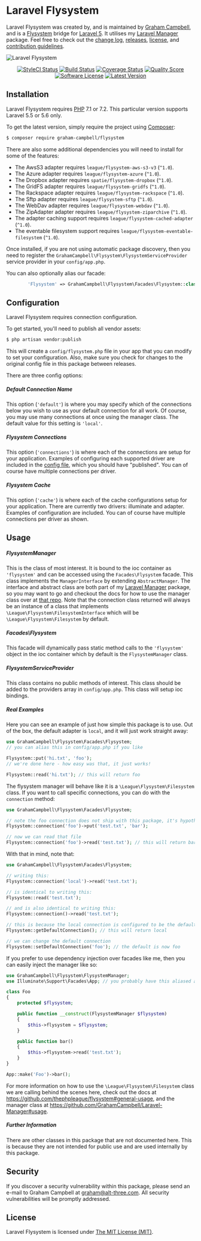 Laravel Flysystem
=================

Laravel Flysystem was created by, and is maintained by [Graham Campbell](https://github.com/GrahamCampbell), and is a [Flysystem](https://github.com/thephpleague/flysystem) bridge for [Laravel 5](http://laravel.com). It utilises my [Laravel Manager](https://github.com/GrahamCampbell/Laravel-Manager) package. Feel free to check out the [change log](CHANGELOG.md), [releases](https://github.com/GrahamCampbell/Laravel-Flysystem/releases), [license](LICENSE), and [contribution guidelines](CONTRIBUTING.md).

![Laravel Flysystem](https://cloud.githubusercontent.com/assets/2829600/4432299/c12eac50-468c-11e4-93c3-5d587a2a56fa.PNG)

<p align="center">
<a href="https://styleci.io/repos/15766264"><img src="https://styleci.io/repos/15766264/shield" alt="StyleCI Status"></img></a>
<a href="https://travis-ci.org/GrahamCampbell/Laravel-Flysystem"><img src="https://img.shields.io/travis/GrahamCampbell/Laravel-Flysystem/master.svg?style=flat-square" alt="Build Status"></img></a>
<a href="https://scrutinizer-ci.com/g/GrahamCampbell/Laravel-Flysystem/code-structure"><img src="https://img.shields.io/scrutinizer/coverage/g/GrahamCampbell/Laravel-Flysystem.svg?style=flat-square" alt="Coverage Status"></img></a>
<a href="https://scrutinizer-ci.com/g/GrahamCampbell/Laravel-Flysystem"><img src="https://img.shields.io/scrutinizer/g/GrahamCampbell/Laravel-Flysystem.svg?style=flat-square" alt="Quality Score"></img></a>
<a href="LICENSE"><img src="https://img.shields.io/badge/license-MIT-brightgreen.svg?style=flat-square" alt="Software License"></img></a>
<a href="https://github.com/GrahamCampbell/Laravel-Flysystem/releases"><img src="https://img.shields.io/github/release/GrahamCampbell/Laravel-Flysystem.svg?style=flat-square" alt="Latest Version"></img></a>
</p>


## Installation

Laravel Flysystem requires [PHP](https://php.net) 7.1 or 7.2. This particular version supports Laravel 5.5 or 5.6 only.

To get the latest version, simply require the project using [Composer](https://getcomposer.org):

```bash
$ composer require graham-campbell/flysystem
```

There are also some additional dependencies you will need to install for some of the features:

* The AwsS3 adapter requires `league/flysystem-aws-s3-v3` (`^1.0`).
* The Azure adapter requires `league/flysystem-azure` (`^1.0`).
* The Dropbox adapter requires `spatie/flysystem-dropbox` (`^1.0`).
* The GridFS adapter requires `league/flysystem-gridfs` (`^1.0`).
* The Rackspace adapter requires `league/flysystem-rackspace` (`^1.0`).
* The Sftp adapter requires `league/flysystem-sftp` (`^1.0`).
* The WebDav adapter requires `league/flysystem-webdav` (`^1.0`).
* The ZipAdapter adapter requires `league/flysystem-ziparchive` (`^1.0`).
* The adapter caching support requires `league/flysystem-cached-adapter` (`^1.0`).
* The eventable filesystem support requires `league/flysystem-eventable-filesystem` (`^1.0`).

Once installed, if you are not using automatic package discovery, then you need to register the `GrahamCampbell\Flysystem\FlysystemServiceProvider` service provider in your `config/app.php`.

You can also optionally alias our facade:

```php
        'Flysystem' => GrahamCampbell\Flysystem\Facades\Flysystem::class,
```


## Configuration

Laravel Flysystem requires connection configuration.

To get started, you'll need to publish all vendor assets:

```bash
$ php artisan vendor:publish
```

This will create a `config/flysystem.php` file in your app that you can modify to set your configuration. Also, make sure you check for changes to the original config file in this package between releases.

There are three config options:

##### Default Connection Name

This option (`'default'`) is where you may specify which of the connections below you wish to use as your default connection for all work. Of course, you may use many connections at once using the manager class. The default value for this setting is `'local'`.

##### Flysystem Connections

This option (`'connections'`) is where each of the connections are setup for your application. Examples of configuring each supported driver are included in the [config file](config/flysystem.php#L40-L179), which you should have "published". You can of course have multiple connections per driver.

##### Flysystem Cache

This option (`'cache'`) is where each of the cache configurations setup for your application. There are currently two drivers: illuminate and adapter. Examples of configuration are included. You can of course have multiple connections per driver as shown.


## Usage

##### FlysystemManager

This is the class of most interest. It is bound to the ioc container as `'flysystem'` and can be accessed using the `Facades\Flysystem` facade. This class implements the `ManagerInterface` by extending `AbstractManager`. The interface and abstract class are both part of my [Laravel Manager](https://github.com/GrahamCampbell/Laravel-Manager) package, so you may want to go and checkout the docs for how to use the manager class over at [that repo](https://github.com/GrahamCampbell/Laravel-Manager#usage). Note that the connection class returned will always be an instance of a class that implements `\League\Flysystem\FilesystemInterface` which will be `\League\Flysystem\Filesystem` by default.

##### Facades\Flysystem

This facade will dynamically pass static method calls to the `'flysystem'` object in the ioc container which by default is the `FlysystemManager` class.

##### FlysystemServiceProvider

This class contains no public methods of interest. This class should be added to the providers array in `config/app.php`. This class will setup ioc bindings.

##### Real Examples

Here you can see an example of just how simple this package is to use. Out of the box, the default adapter is `local`, and it will just work straight away:

```php
use GrahamCampbell\Flysystem\Facades\Flysystem;
// you can alias this in config/app.php if you like

Flysystem::put('hi.txt', 'foo');
// we're done here - how easy was that, it just works!

Flysystem::read('hi.txt'); // this will return foo
```

The flysystem manager will behave like it is a `\League\Flysystem\Filesystem` class. If you want to call specific connections, you can do with the `connection` method:

```php
use GrahamCampbell\Flysystem\Facades\Flysystem;

// note the foo connection does not ship with this package, it's hypothetical
Flysystem::connection('foo')->put('test.txt', 'bar');

// now we can read that file
Flysystem::connection('foo')->read('test.txt'); // this will return bar
```

With that in mind, note that:

```php
use GrahamCampbell\Flysystem\Facades\Flysystem;

// writing this:
Flysystem::connection('local')->read('test.txt');

// is identical to writing this:
Flysystem::read('test.txt');

// and is also identical to writing this:
Flysystem::connection()->read('test.txt');

// this is because the local connection is configured to be the default
Flysystem::getDefaultConnection(); // this will return local

// we can change the default connection
Flysystem::setDefaultConnection('foo'); // the default is now foo
```

If you prefer to use dependency injection over facades like me, then you can easily inject the manager like so:

```php
use GrahamCampbell\Flysystem\FlysystemManager;
use Illuminate\Support\Facades\App; // you probably have this aliased already

class Foo
{
    protected $flysystem;

    public function __construct(FlysystemManager $flysystem)
    {
        $this->flysystem = $flysystem;
    }

    public function bar()
    {
        $this->flysystem->read('test.txt');
    }
}

App::make('Foo')->bar();
```

For more information on how to use the `\League\Flysystem\Filesystem` class we are calling behind the scenes here, check out the docs at https://github.com/thephpleague/flysystem#general-usage, and the manager class at https://github.com/GrahamCampbell/Laravel-Manager#usage.

##### Further Information

There are other classes in this package that are not documented here. This is because they are not intended for public use and are used internally by this package.


## Security

If you discover a security vulnerability within this package, please send an e-mail to Graham Campbell at graham@alt-three.com. All security vulnerabilities will be promptly addressed.


## License

Laravel Flysystem is licensed under [The MIT License (MIT)](LICENSE).

